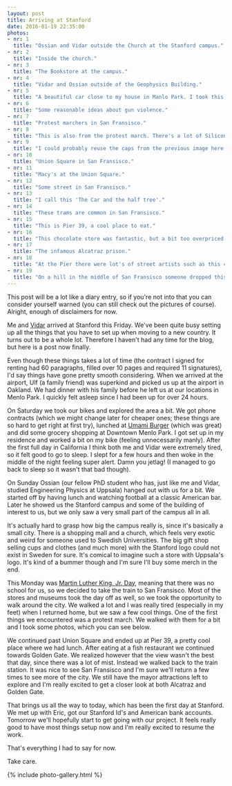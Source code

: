```yaml
---
layout: post
title: Arriving at Stanford
date: 2016-01-19 22:35:00
photos:
- nr: 1
  title: "Ossian and Vidar outside the Church at the Stanford campus."
- nr: 2
  title: "Inside the church."
- nr: 3
  title: "The Bookstore at the campus."
- nr: 4
  title: "Vidar and Ossian outside of the Geophysics Building."
- nr: 5
  title: "A beautiful car close to my house in Manlo Park. I took this on the way to Stanford."
- nr: 6
  title: "Some reasonable ideas about gun violence."
- nr: 7
  title: "Protest marchers in San Fransisco."
- nr: 8
  title: "This is also from the protest march. There's a lot of Silicon Valley in this one."
- nr: 9
  title: "I could probably reuse the caps from the previous image here."
- nr: 10
  title: "Union Square in San Fransisco."
- nr: 11
  title: "Macy's at the Union Square."
- nr: 12
  title: "Some street in San Fransisco."
- nr: 13
  title: "I call this 'The Car and the half tree'."
- nr: 14
  title: "These trams are common in San Fransisco."
- nr: 15
  title: "This is Pier 39, a cool place to eat."
- nr: 16
  title: "This chocolate store was fantastic, but a bit too overpriced for us to buy anything."
- nr: 17
  title: "The infamous Alcatraz prison."
- nr: 18
  title: "At the Pier there were lot's of street artists such as this clown."
- nr: 19
  title: "On a hill in the middle of San Fransisco someone dropped this house. I could live there of I could ever afford it (I could not)."
---
```


This post will be a lot like a diary entry, so if you're not into that you can consider yourself warned (you can still check out the pictures of course). Alright, enough of disclaimers for now.

Me and [Vidar](https://www.facebook.com/vidar.stiernstrom?ref=ts&fref=ts) arrived at Stanford this Friday. We've been quite busy setting up all the things that you have to set up when moving to a new country. It turns out to be a whole lot. Therefore I haven't had any time for the blog, but here is a post now finally. 

Even though these things takes a lot of time (the contract I signed for renting had 60 paragraphs, filled over 10 pages and required 11 signatures), I'd say things have gone pretty smooth considering. When we arrived at the airport, Ulf (a family friend) was superkind and picked us up at the airport in Oakland. We had dinner with his family before he left us at our locations in Menlo Park. I quickly felt asleep since I had been up for over 24 hours.

On Saturday we took our bikes and explored the area a bit. We got phone contracts (which we might change later for cheaper ones; these things are so hard to get right at first try), lunched at [Umami Burger](https://www.umamiburger.com) (which was great) and did some grocery shopping at Downtown Menlo Park. I got set up in my residence and worked a bit on my bike (feeling unnecessarily manly). After the first full day in California I think both me and Vidar were extremely tired, so it felt  good to go to sleep. I slept for a few hours and then woke in the middle of the night feeling super alert. Damn you jetlag! (I managed to go back to sleep so it wasn't that bad though).

On Sunday Ossian (our fellow PhD student who has, just like me and Vidar, studied Engineering Physics at Uppsala) hanged out with us for a bit. We started off by having lunch and watching football at a classic American bar. Later he showed us the Stanford campus and some of the building of interest to us, but we only saw a very small part of the campus all in all. 

It's actually hard to grasp how big the campus really is, since it's basically a small city. There is a shopping mall and a church, which feels very exotic and weird for someone used to Swedish Universities. The big gift shop selling cups and clothes (and much more) with the Stanford logo could not exist in Sweden for sure. It's comical to imagine such a store with Uppsala's logo. It's kind of a bummer though and I'm sure I'll buy some merch in the end.

This Monday was [Martin Luther King, Jr. Day](https://en.wikipedia.org/wiki/Martin_Luther_King,_Jr._Day), meaning that there was no school for us, so we decided to take the train to San Fransisco. Most of the stores and museums took the day off as well, so we took the opportunity to walk around the city. We walked a lot and I was really tired (especially in my feet) when I returned home, but we saw a few cool things. One of the first things we encountered was a protest march. We walked with them for a bit and I took some photos, which you can see below. 

We continued past Union Square and ended up at Pier 39, a pretty cool place where we had lunch. After eating at a fish restaurant we continued towards Golden Gate. We realized however that the view wasn't the best that day, since there was a lot of mist. Instead we walked back to the train station. It was nice to see San Fransisco and I'm sure we'll return a few times to see more of the city. We still have the mayor attractions left to explore and I'm really excited to get a closer look at both Alcatraz and Golden Gate.

That brings us all the way to today, which has been the first day at Stanford. We met up with Eric, got our Stanford Id's and American bank accounts. Tomorrow we'll hopefully start to get going with our project. It feels really good to have most things setup now and I'm really excited to resume the work. 

That's everything I had to say for now.

Take care.

{% include photo-gallery.html %}
